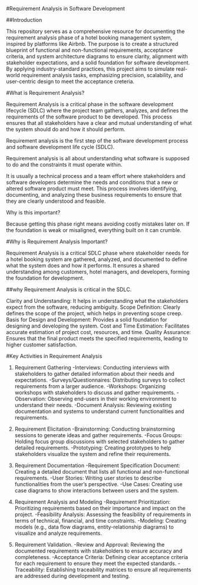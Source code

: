 #Requirement Analysis in Software Development

##Introduction

This repository serves as a comprehensive resource for documenting the requirement analysis phase of a hotel booking management system, inspired by platforms like Airbnb. The purpose is to create a structured blueprint of functional and non-functional requirements, acceptance criteria, and system architecture diagrams to ensure clarity, alignment with stakeholder expectations, and a solid foundation for software development. By applying industry-standard practices, this project aims to simulate real-world requirement analysis tasks, emphasizing precision, scalability, and user-centric design to meet the acceptance creteria.


#What is Requirement Analysis?

Requirement Analysis is a critical phase in the software development lifecycle (SDLC) where the project team gathers, analyzes, and defines the requirements of the software product to be developed. This process ensures that all stakeholders have a clear and mutual understanding of what the system should do and how it should perform.

Requirement analysis is the first step of the software development process and software development life cycle (SDLC).

Requirement analysis is all about understanding what software is supposed to do and the constraints it must operate within.

It is usually a technical process and a team effort where stakeholders and software developers determine the needs and conditions that a new or altered software product must meet. This process involves identifying, documenting, and analyzing these business requirements to ensure that they are clearly understood and feasible.

Why is this important?

Because getting this phase right means avoiding costly mistakes later on. If the foundation is weak or misaligned, everything built on it can crumble.


#Why is Requirement Analysis Important?

Requirement Analysis is a critical SDLC phase where stakeholder needs for a hotel booking system are gathered, analyzed, and documented to define what the system does and how it performs. It ensures a shared understanding among customers, hotel managers, and developers, forming the foundation for development.

##why Requirement Analysis is critical in the SDLC.

Clarity and Understanding: It helps in understanding what the stakeholders expect from the software, reducing ambiguity.
Scope Definition: Clearly defines the scope of the project, which helps in preventing scope creep.
Basis for Design and Development: Provides a solid foundation for designing and developing the system.
Cost and Time Estimation: Facilitates accurate estimation of project cost, resources, and time.
Quality Assurance: Ensures that the final product meets the specified requirements, leading to higher customer satisfaction.


#Key Activities in Requirement Analysis

1. Requirement Gathering 
-Interviews: Conducting interviews with stakeholders to gather detailed information about their needs and expectations.
-Surveys/Questionnaires: Distributing surveys to collect requirements from a larger audience.
-Workshops: Organizing workshops with stakeholders to discuss and gather requirements.
-Observation: Observing end-users in their working environment to understand their needs.
-Document Analysis: Reviewing existing documentation and systems to understand current functionalities and requirements.

2. Requirement Elicitation
-Brainstorming: Conducting brainstorming sessions to generate ideas and gather requirements.
-Focus Groups: Holding focus group discussions with selected stakeholders to gather detailed requirements.
-Prototyping: Creating prototypes to help stakeholders visualize the system and refine their requirements.

3. Requirement Documentation
-Requirement Specification Document: Creating a detailed document that lists all functional and non-functional requirements.
-User Stories: Writing user stories to describe functionalities from the user’s perspective.
-Use Cases: Creating use case diagrams to show interactions between users and the system.

4. Requirement Analysis and Modeling
-Requirement Prioritization: Prioritizing requirements based on their importance and impact on the project.
-Feasibility Analysis: Assessing the feasibility of requirements in terms of technical, financial, and time constraints.
-Modeling: Creating models (e.g., data flow diagrams, entity-relationship diagrams) to visualize and analyze requirements.

5. Requirement Validation.
-Review and Approval: Reviewing the documented requirements with stakeholders to ensure accuracy and completeness.
-Acceptance Criteria: Defining clear acceptance criteria for each requirement to ensure they meet the expected standards.
-Traceability: Establishing traceability matrices to ensure all requirements are addressed during development and testing.